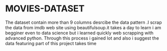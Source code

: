 # MOVIES-DATASET
The dataset contain more than 9 columns desrcibe the data pattern .I scrap the data from imdb web site using beautifulsoup.it takes a day to learn i am begginer even to data science but i learned quickly web scrapping with advanced python. Through this process i gained lot and also i suggest the data featuring part of this project takes time
